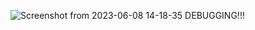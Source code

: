 ![Screenshot from 2023-06-08 14-18-35](https://github.com/kahenyamercy/alx-low_level_programming/assets/125854507/52b6bd74-d113-447e-affb-0c94c2577ccc)
DEBUGGING!!!

